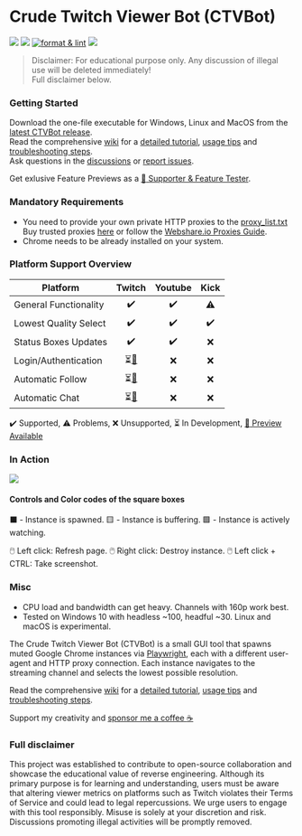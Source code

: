 # Crude Twitch Viewer Bot (CTVBot)
[![](https://img.shields.io/github/downloads/jlplenio/crude-twitch-viewer-bot/total)](https://github.com/jlplenio/crude-twitch-viewer-bot/releases/latest)
[![](https://github.com/jlplenio/crude-twitch-viewer-bot/actions/workflows/pytest.yml/badge.svg)](https://github.com/jlplenio/crude-twitch-viewer-bot/actions/workflows/pytest.yml)
[![format & lint](https://github.com/jlplenio/crude-twitch-viewer-bot/actions/workflows/format_lint.yml/badge.svg)](https://github.com/jlplenio/crude-twitch-viewer-bot/actions/workflows/format_lint.yml)
[![](https://github.com/jlplenio/crude-twitch-viewer-bot/actions/workflows/build.yml/badge.svg)](https://github.com/jlplenio/crude-twitch-viewer-bot/actions/workflows/build.yml)

>Disclaimer: For educational purpose only. Any discussion of illegal use will be deleted immediately!  
>Full disclaimer below.
### Getting Started
Download the one-file executable for Windows, Linux and MacOS from the [latest CTVBot release](https://github.com/jlplenio/crude-twitch-viewer-bot/releases/latest).  
Read the comprehensive [wiki](https://github.com/jlplenio/crude-twitch-viewer-bot/wiki) for a [detailed tutorial](https://github.com/jlplenio/crude-twitch-viewer-bot/wiki/Detailed-Tutorial), [usage tips](https://github.com/jlplenio/crude-twitch-viewer-bot/wiki/Advanced-features-and-controls) and [troubleshooting steps](https://github.com/jlplenio/crude-twitch-viewer-bot/wiki/Troubleshooting).  
Ask questions in the [discussions](https://github.com/jlplenio/crude-twitch-viewer-bot/discussions) or [report issues](https://github.com/jlplenio/crude-twitch-viewer-bot/issues).

Get exlusive Feature Previews as a [:gem: Supporter & Feature Tester](https://ko-fi.com/jlplenio/posts).

### Mandatory Requirements
- You need to provide your own private HTTP proxies to the [proxy_list.txt](proxy/proxy_list.txt)  
  Buy trusted proxies [here](https://www.webshare.io/?referral_code=w6nfvip4qp3g) or follow the [Webshare.io Proxies Guide](https://github.com/jlplenio/crude-twitch-viewer-bot/wiki/Webshare.io-Proxies-Guide).
- Chrome needs to be already installed on your system.

### Platform Support Overview

| Platform              |                  Twitch                   |      Youtube       |   Kick    |
|-----------------------|:-----------------------------------------:|:------------------:|:---------:|
| General Functionality |            :heavy_check_mark:             | :heavy_check_mark: | :warning: |
| Lowest Quality Select |            :heavy_check_mark:             | :heavy_check_mark: |    :heavy_check_mark:    |
| Status Boxes Updates  |            :heavy_check_mark:             | :heavy_check_mark: |    :x:    |
| Login/Authentication  | ⏳[:gem:](https://github.com/jlplenio/crude-twitch-viewer-bot/discussions/235) |        :x:         |    :x:    |
| Automatic Follow | ⏳[:gem:](https://github.com/jlplenio/crude-twitch-viewer-bot/discussions/235)  |        :x:         |    :x:    |
| Automatic Chat | ⏳[:gem:](https://github.com/jlplenio/crude-twitch-viewer-bot/discussions/235) |        :x:         |    :x:    |

:heavy_check_mark: Supported, :warning: Problems, :x: Unsupported, ⏳ In Development, [:gem: Preview Available](https://github.com/jlplenio/crude-twitch-viewer-bot/discussions/235) 

### In Action

![](docs/gui.png)

#### Controls and Color codes of the square boxes

⬛ - Instance is spawned.    🟨 - Instance is buffering.    🟩 - Instance is actively watching.

🖱️ Left click: Refresh page.
🖱️ Right click: Destroy instance.
🖱️ Left click + CTRL: Take screenshot.

### Misc
- CPU load and bandwidth can get heavy. Channels with 160p work best.
- Tested on Windows 10 with headless ~100, headful ~30. Linux and macOS is experimental.

The Crude Twitch Viewer Bot (CTVBot) is a small GUI tool that spawns muted Google Chrome instances via [Playwright](https://github.com/microsoft/playwright-python), each with a different user-agent and HTTP proxy connection. Each instance navigates to the streaming channel and selects the lowest possible resolution.

Read the comprehensive [wiki](https://github.com/jlplenio/crude-twitch-viewer-bot/wiki) for a [detailed tutorial](https://github.com/jlplenio/crude-twitch-viewer-bot/wiki/Detailed-Tutorial), [usage tips](https://github.com/jlplenio/crude-twitch-viewer-bot/wiki/Advanced-features-and-controls) and [troubleshooting steps](https://github.com/jlplenio/crude-twitch-viewer-bot/wiki/Troubleshooting).

Support my creativity and [sponsor me a coffee :coffee:](https://ko-fi.com/jlplenio)

### Full disclaimer
This project was established to contribute to open-source collaboration and showcase the educational value of reverse engineering. Although its primary purpose is for learning and understanding, users must be aware that altering viewer metrics on platforms such as Twitch violates their Terms of Service and could lead to legal repercussions. We urge users to engage with this tool responsibly. Misuse is solely at your discretion and risk. Discussions promoting illegal activities will be promptly removed.




